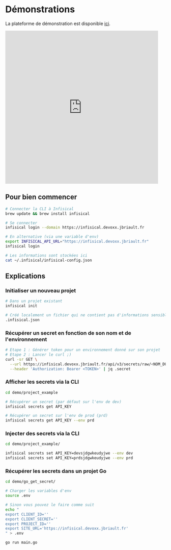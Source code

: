 # Démonstrations

La plateforme de démonstration est disponible [ici](https://infisical.devoxx.jbriault.fr/).

<iframe src="https://giphy.com/embed/ZtAIbzohYzyblovfwV" width="480" height="480" style="" frameBorder="0" class="giphy-embed" allowFullScreen></iframe><p><a href="https://giphy.com/stickers/hammer-wreck-pistolavistas-ZtAIbzohYzyblovfwV"></a></p>

## Pour bien commencer

```bash
# Connecter la CLI à Infisical
brew update && brew install infisical

# Se connecter
infisical login --domain https://infisical.devoxx.jbriault.fr

# En alternative (via une variable d'env)
export INFISICAL_API_URL="https://infisical.devoxx.jbriault.fr"
infisical login

# Les informations sont stockées ici
cat ~/.infisical/infisical-config.json
```

## Explications

### Initialiser un nouveau projet

```bash
# Dans un projet existant
infisical init

# Créé localement un fichier qui ne contient pas d'informations sensibles
.infisical.json
```

### Récupérer un secret en fonction de son nom et de l'environnement

```bash
# Etape 1 : Générer token pour un environnement donné sur son projet
# Etape 2 : Lancer le curl ;)
curl -sr GET \
  --url https://infisical.devoxx.jbriault.fr/api/v3/secrets/raw/<NOM_DU_SECRET> \
  --header 'Authorization: Bearer <TOKEN>' | jq .secret
```

### Afficher les secrets via la CLI

```bash
cd demo/project_example

# Récupérer un secret (par défaut sur l'env de dev)
infisical secrets get API_KEY

# Récupérer un secret sur l'env de prod (prd)
infisical secrets get API_KEY --env prd
```

### Injecter des secrets via la CLI

```bash
cd demo/project_example/

infisical secrets set API_KEY=devsjdgwkeudyjwe --env dev
infisical secrets set API_KEY=prdsjdgwkeudyjwe --env prd
```

### Récupérer les secrets dans un projet Go

```bash
cd demo/go_get_secret/

# Charger les variables d'env
source .env

# Sinon vous pouvez le faire comme suit
echo "
export CLIENT_ID=''
export CLIENT_SECRET=''
export PROJECT_ID=''
export SITE_URL='https://infisical.devoxx.jbriault.fr'
" > .env

go run main.go
```
